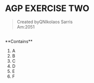 # AGP EXERCISE TWO
> Created byQNIkolaos Sarris <br>
> Am:2051
> <br>
<br>
**Contains**

1. A
2. B
3. C
4. D
5. E
6. F
